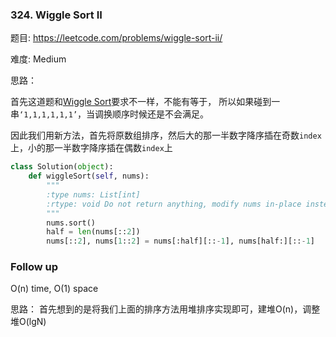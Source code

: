 ### 324. Wiggle Sort II



题目:
<https://leetcode.com/problems/wiggle-sort-ii/>


难度:
Medium

思路：

首先这道题和[Wiggle Sort](https://github.com/Lisanaaa/thinking_in_lc/blob/master/280._Wiggle_Sort.md)要求不一样，不能有等于，
所以如果碰到一串```‘1,1,1,1,1,1’```，当调换顺序时候还是不会满足。

因此我们用新方法，首先将原数组排序，然后大的那一半数字降序插在奇数```index```上，小的那一半数字降序插在偶数```index```上


```python
class Solution(object):
    def wiggleSort(self, nums):
        """
        :type nums: List[int]
        :rtype: void Do not return anything, modify nums in-place instead.
        """
        nums.sort()
        half = len(nums[::2])
        nums[::2], nums[1::2] = nums[:half][::-1], nums[half:][::-1]
```


### Follow up
O(n) time, O(1) space

思路：
首先想到的是将我们上面的排序方法用堆排序实现即可，建堆O(n)，调整堆O(lgN)


```python

```
